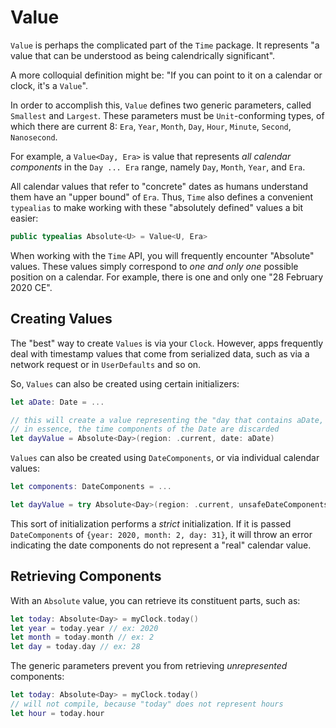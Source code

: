 # Value

`Value` is perhaps the complicated part of the `Time` package. It represents "a value that can be understood as being calendrically significant".

A more colloquial definition might be: "If you can point to it on a calendar or clock, it's a `Value`".

In order to accomplish this, `Value` defines two generic parameters, called `Smallest` and `Largest`. These parameters must be `Unit`-conforming types, of which there are current 8: `Era`, `Year`, `Month`, `Day`, `Hour`, `Minute`, `Second`, `Nanosecond`.

For example, a `Value<Day, Era>` is value that represents *all calendar components* in the `Day ... Era` range, namely `Day`, `Month`, `Year`, and `Era`.

All calendar values that refer to "concrete" dates as humans understand them have an "upper bound" of `Era`. Thus, `Time` also defines a convenient `typealias` to make working with these "absolutely defined" values a bit easier:

```swift
public typealias Absolute<U> = Value<U, Era>
```

When working with the `Time` API, you will frequently encounter "Absolute" values. These values simply correspond to *one and only one* possible position on a calendar. For example, there is one and only one "28 February 2020 CE".

## Creating Values

The "best" way to create `Values` is via your `Clock`. However, apps frequently deal with timestamp values that come from serialized data, such as via a network request or in `UserDefaults` and so on.

So, `Values` can also be created using certain initializers:

```swift
let aDate: Date = ...

// this will create a value representing the "day that contains aDate, according to the provided region"
// in essence, the time components of the Date are discarded
let dayValue = Absolute<Day>(region: .current, date: aDate)
```

`Values` can also be created using `DateComponents`, or via individual calendar values:
```swift
let components: DateComponents = ...

let dayValue = try Absolute<Day>(region: .current, unsafeDateComponents: components)
```

This sort of initialization performs a *strict* initialization. If it is passed `DateComponents` of `{year: 2020, month: 2, day: 31}`, it will throw an error indicating the date components do not represent a "real" calendar value.

## Retrieving Components

With an `Absolute` value, you can retrieve its constituent parts, such as:

```swift
let today: Absolute<Day> = myClock.today()
let year = today.year // ex: 2020
let month = today.month // ex: 2
let day = today.day // ex: 28
```

The generic parameters prevent you from retrieving *unrepresented* components:

```swift
let today: Absolute<Day> = myClock.today()
// will not compile, because "today" does not represent hours
let hour = today.hour
```

